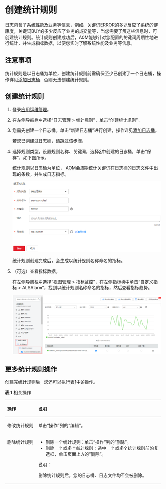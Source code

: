 # 创建统计规则<a name="ZH-CN_TOPIC_0136398960"></a>

日志包含了系统性能及业务等信息，例如，关键词ERROR的多少反应了系统的健康度，关键词BUY的多少反应了业务的成交量等，当您需要了解这些信息时，可创建统计规则。统计规则创建成功后，AOM能够针对您配置的关键词周期性地进行统计，并生成指标数据，以便您实时了解系统性能及业务等信息。

## 注意事项<a name="section31941717191818"></a>

统计规则是以日志桶为单位，创建统计规则前需确保至少已创建了一个日志桶，操作详见[添加日志桶](添加日志桶.md)，否则无法创建统计规则。

## 创建统计规则<a name="section72914485352"></a>

1.  登录[应用运维管理](https://console.huaweicloud.com/aom/#/aom/ams/summary)。
2.  在左侧导航栏中选择“日志管理 \> 统计规则”，单击“创建统计规则”。
3.  <a name="li62382120594"></a>您需先创建一个日志桶。单击“新建日志桶”进行创建，操作详见[添加日志桶](添加日志桶.md)。

    若您已创建过日志桶，请跳过该步骤。

4.  选择规则类型，设置规则名称、关键词，选择[3](#li62382120594)中创建的日志桶，单击“保存”，如下图所示。

    统计规则以日志桶为单位， AOM会周期统计关键词在日志桶的日志文件中出现的条数，并生成日志指标。

    ![](figures/zh-cn_image_0136400414.png)

    统计规则创建完成后，会生成以统计规则名称命名的指标。

5.  （可选）查看指标数据。

    在左侧导航栏中选择“视图管理 \> 指标监控”，在左侧指标树中单击“自定义指标 \> ALSAlarm”，找到以统计规则名称命名的指标，然后查看指标趋势。

    ![](figures/zh-cn_image_0136400418.png)


## 更多统计规则操作<a name="section696815451214"></a>

创建完统计规则后，您还可以执行[表1](#table14918185010104)中的操作。

**表 1**  相关操作

<a name="table14918185010104"></a>
<table><thead align="left"><tr id="row17920135010100"><th class="cellrowborder" valign="top" width="20%" id="mcps1.2.3.1.1"><p id="p99204504109"><a name="p99204504109"></a><a name="p99204504109"></a>操作</p>
</th>
<th class="cellrowborder" valign="top" width="80%" id="mcps1.2.3.1.2"><p id="p592245013103"><a name="p592245013103"></a><a name="p592245013103"></a>说明</p>
</th>
</tr>
</thead>
<tbody><tr id="row13752165816484"><td class="cellrowborder" valign="top" width="20%" headers="mcps1.2.3.1.1 "><p id="p205831436115916"><a name="p205831436115916"></a><a name="p205831436115916"></a>修改统计规则</p>
</td>
<td class="cellrowborder" valign="top" width="80%" headers="mcps1.2.3.1.2 "><p id="p152705185327"><a name="p152705185327"></a><a name="p152705185327"></a>单击“操作”列的“编辑”。</p>
</td>
</tr>
<tr id="row79230504106"><td class="cellrowborder" valign="top" width="20%" headers="mcps1.2.3.1.1 "><p id="p29251506107"><a name="p29251506107"></a><a name="p29251506107"></a>删除统计规则</p>
</td>
<td class="cellrowborder" valign="top" width="80%" headers="mcps1.2.3.1.2 "><a name="ul813142518315"></a><a name="ul813142518315"></a><ul id="ul813142518315"><li>删除一个统计规则：单击“操作”列的“删除”。</li><li>删除一个或多个统计规则：选中一个或多个统计规则前的复选框，单击页面上方的“删除”。</li></ul>
<div class="note" id="note1324483753114"><a name="note1324483753114"></a><a name="note1324483753114"></a><span class="notetitle"> 说明： </span><div class="notebody"><p id="p10553235572"><a name="p10553235572"></a><a name="p10553235572"></a>删除统计规则后，您的日志桶、日志文件均不会被删除。</p>
</div></div>
</td>
</tr>
</tbody>
</table>

